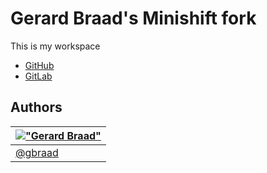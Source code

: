 Gerard Braad's Minishift fork
=============================

This is my workspace

  * [GitHub](https://github.com/gbraad/minishift)
  * [GitLab](https://gitlab.com/gbraad/minishift)


Authors
-------

| [!["Gerard Braad"](http://gravatar.com/avatar/e466994eea3c2a1672564e45aca844d0.png?s=60)](http://gbraad.nl "Gerard Braad <me@gbraad.nl>") |
|---|
| [@gbraad](https://twitter.com/gbraad)  |
